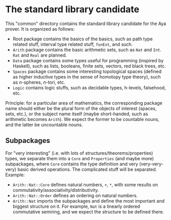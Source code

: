 # The standard library candidate

This "common" directory contains the standard library candidate for the Aya prover.
It is organized as follows:

+ Root package contains the basics of the basics, such as path type related stuff,
  interval type related stuff, `funExt`, and such.
+ `Arith` package contains the basic arithmetic sets, such as `Nat` and `Int`. `Rat` and `Real` are planned.
+ `Data` package contains some types useful for programming (inspired by Haskell), such as lists, booleans, finite sets, vectors, red black trees, etc.
+ `Spaces` package contains some interesting topological spaces (defined as higher inductive types in the sense of homotopy type theory), such as $n$-spheres, $n$-tori, etc.
+ `Logic` contains logic stuffs, such as decidable types, h-levels, falsehood, etc.

Principle: for a particular area of mathematics, the corresponding package name should
either be the plural form of the objects of interest (spaces, sets, etc.), or the subject
name itself (maybe short-handed, such as arithmetic becomes `Arith`).
We expect the former to be countable nouns, and the latter be uncountable nouns.

## Subpackages

For "very interesting" (i.e. with lots of structures/theorems/properties) types,
we separate them into a `Core` and `Properties` (and maybe more) subpackages,
where `Core` contains the type definition and very (very-very-very) basic derived operations.
The complicated stuff will be separated. Example:

+ `Arith::Nat::Core` defines natural numbers, `+`, `*`, with some results on commutativity/associativity/distributivity.
+ `Arith::Nat::Order` defines an ordering on natural numbers.
+ `Arith::Nat` imports the subpackages and define the most important and biggest structure on it. For example, `Nat` is a linearly ordered commutative semiring, and we expect the structure to be defined there.
